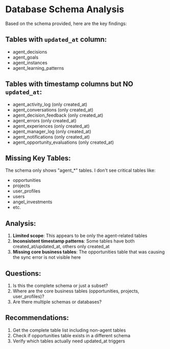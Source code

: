 # Database Schema Analysis

Based on the schema provided, here are the key findings:

## Tables with `updated_at` column:
- agent_decisions
- agent_goals  
- agent_instances
- agent_learning_patterns

## Tables with timestamp columns but NO `updated_at`:
- agent_activity_log (only created_at)
- agent_conversations (only created_at)
- agent_decision_feedback (only created_at)
- agent_errors (only created_at)
- agent_experiences (only created_at)
- agent_manager_log (only created_at)
- agent_notifications (only created_at)
- agent_opportunity_evaluations (only created_at)

## Missing Key Tables:
The schema only shows "agent_*" tables. I don't see critical tables like:
- opportunities
- projects
- user_profiles
- users
- angel_investments
- etc.

## Analysis:
1. **Limited scope**: This appears to be only the agent-related tables
2. **Inconsistent timestamp patterns**: Some tables have both created_at/updated_at, others only created_at
3. **Missing core business tables**: The opportunities table that was causing the sync error is not visible here

## Questions:
1. Is this the complete schema or just a subset?
2. Where are the core business tables (opportunities, projects, user_profiles)?
3. Are there multiple schemas or databases?

## Recommendations:
1. Get the complete table list including non-agent tables
2. Check if opportunities table exists in a different schema
3. Verify which tables actually need updated_at triggers
